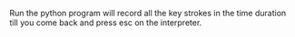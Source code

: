 Run the python program will record all the key strokes in the time duration till you come back and press esc on the interpreter.
